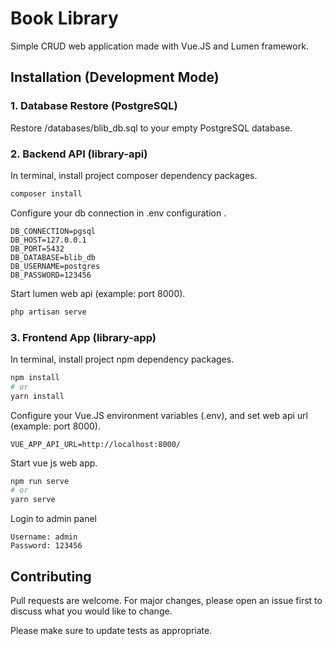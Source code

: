 # Book Library
Simple CRUD web application made with Vue.JS and Lumen framework.

## Installation (Development Mode)

### 1. Database Restore (PostgreSQL)
Restore /databases/blib_db.sql to your empty PostgreSQL database.

### 2. Backend API (library-api)

In terminal, install project composer dependency packages.
```bash
composer install
```
Configure your db connection in .env configuration .

```dosini
DB_CONNECTION=pgsql
DB_HOST=127.0.0.1
DB_PORT=5432
DB_DATABASE=blib_db
DB_USERNAME=postgres
DB_PASSWORD=123456
```

Start lumen web api (example: port 8000).
```bash
php artisan serve
```

### 3. Frontend App (library-app)
In terminal, install project npm dependency packages.
```bash
npm install
# or
yarn install
```
Configure your Vue.JS environment variables (.env), and set web api url (example: port 8000).
```dosini
VUE_APP_API_URL=http://localhost:8000/
```
Start vue js web app.
```bash
npm run serve
# or 
yarn serve
```
Login to admin panel
```dosini
Username: admin
Password: 123456
```


## Contributing
Pull requests are welcome. For major changes, please open an issue first to discuss what you would like to change.

Please make sure to update tests as appropriate.
